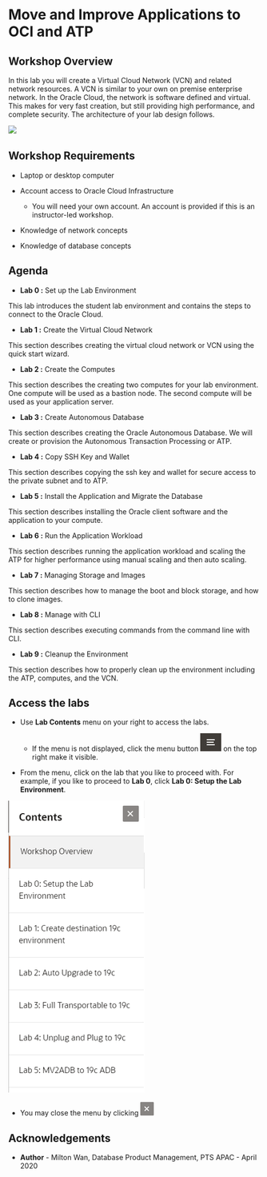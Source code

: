# Move and Improve Applications to OCI and ATP #

## Workshop Overview ##

In this lab you will create a Virtual Cloud Network (VCN) and related network resources. A VCN is similar to your own on premise enterprise network.  In the Oracle Cloud, the network is software defined and virtual. This makes for very fast creation, but still providing high performance, and complete security. The architecture of your lab design follows.

![](C:\Users\mwan.ORADEV\Documents\GitHub\Move_Improve\about-the-workshop\images\lab-diagram-overview.png)

## Workshop Requirements

- Laptop or desktop computer
- Account access to Oracle Cloud Infrastructure
  - You will need your own account.  An account is provided if this is an instructor-led workshop.

- Knowledge of network concepts
- Knowledge of database concepts

## Agenda

- **Lab 0 :** Set up the Lab Environment

This lab introduces the student lab environment and contains the steps to connect to the Oracle Cloud.

- **Lab 1 :** Create the Virtual Cloud Network

This section describes creating the virtual cloud network or VCN using the quick start wizard.

- **Lab 2 :** Create the Computes

This section describes the creating two computes for your lab environment.  One compute will be used as a bastion node.  The second compute will be used as your application server.

- **Lab 3 :** Create Autonomous Database

This section describes creating the Oracle Autonomous Database.  We will create or provision the Autonomous Transaction Processing or ATP.

- **Lab 4 :** Copy SSH Key and Wallet

This section describes copying the ssh key and wallet for secure access to the private subnet and to ATP.

- **Lab 5 :** Install the Application and Migrate the Database

This section describes installing the Oracle client software and the application to your compute.

- **Lab 6 :** Run the Application Workload

This section describes running the application workload and scaling the ATP for higher performance using manual scaling and then auto scaling.

- **Lab 7 :** Managing Storage and Images

This section describes how to manage the boot and block storage, and how to clone images.

- **Lab 8 :** Manage with CLI

This section describes executing commands from the command line with CLI.

- **Lab 9 :** Cleanup the Environment

This section describes how to properly clean up the environment including the ATP, computes, and the VCN.

## Access the labs ##

- Use **Lab Contents** menu on your right to access the labs.
    - If the menu is not displayed, click the menu button ![](./images/menu-button.png) on the top right  make it visible.

- From the menu, click on the lab that you like to proceed with. For example, if you like to proceed to **Lab 0**, click **Lab 0: Setup the Lab Environment**.

![](./images/menu.png "")

- You may close the menu by clicking ![](./images/menu-close.png "")

## Acknowledgements

- **Author** - Milton Wan, Database Product Management, PTS APAC - April 2020